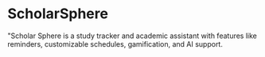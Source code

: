 # ScholarSphere
"Scholar Sphere is a study tracker and academic assistant with features like reminders, customizable schedules, gamification, and AI support.
